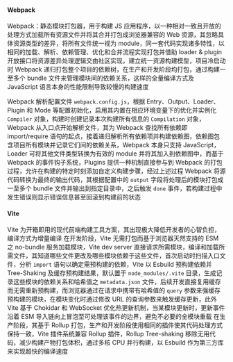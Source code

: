 #### Webpack

Webpack：静态模块打包器，用于构建 JS 应用程序，以一种相对一致且开放的处理方式加载所有资源文件并将其合并打包成浏览器兼容的 Web 资源，其忽略具体资源类型的差异，将所有文件统一视为 module，同一套代码实现诸多特性，以相同的加载、解析、依赖管理、优化和合并流程实现打包并借助 loader & plugin 开放接口将资源差异处理逻辑交由社区实现，建立统一资源构建模型，项目冷启动时 Webpack 递归打包整个项目的依赖树，在生产和开发阶段均打包，通过构建一至多个 bundle 文件来管理模块间的依赖关系，这样的全量编译方式及 JavaScript 语言本身的性能限制导致较慢的构建速度

Webpack 解析配置文件 `webpack.config.js`，根据 Entry、Output、Loader、Plugin 和 Mode 等配置初始化，启用其内置在相应环境变量下的优化并实例化 `Compiler` 对象，构建时创建记录本次构建所有信息的 `Compilation` 对象，Webpack 从入口点开始解析文件，其为 Webpack 查找所有依赖即 import/require 语句的起点，接着递归解析所有依赖项并构建依赖图，依赖图包含项目所有模块并记录它们间的依赖关系，Webpack 本身只支持 JavaScript，Loader 可将其他文件类型转换为有效的 module 并将其加入到依赖图中，而基于 Webpack 的事件钩子系统，Plugins 提供一种机制直接参与到 Webpack 的打包过程，允许在构建的特定时刻添加自定义构建步骤，经过上述过程 Webpack 将源代码转换为最终的输出代码，其根据配置中的 `output` 字段将处理后的模块打包成一至多个 bundle 文件并输出到指定目录中，之后触发 `done` 事件，若构建过程中发生错误则显示错误信息甚至回滚到构建前的状态

#### Vite

Vite 为开箱即用的现代前端构建工具方案，其出现极大降低开发者的心智负担，编译方式为增量编译
在开发阶段，Vite 无需打包而基于浏览器天然支持的 ESM 之 no-bundle 服务加载模块，Vite dev server 直接请求所需模块，编译和加载所需文件，其知道哪些文件更改及哪些模块依赖于这些文件，首次启动时扫描入口文件，分析 `import` 语句以确定需预构建的依赖，Vite 以 Esbuild 预构建依赖并 Tree-Shaking 及缓存预构建结果，默认置于 `node_modules/.vite` 目录，生成记录这些模块的依赖关系和哈希值之 `metadata.json` 文件，后续开发直接复用缓存而无需重新预构建，而浏览器通过在请求中携带有哈希值的 `query` 参数来强缓存预构建的模块，在模块变化时通过修改 URL 的查询参数来触发缓存更新，此外 Vite 基于 Chokidar 和 WebSocket 优化热更新机制，当某模块更新时，更新事件沿着 ESM 导入链向上冒泡至可处理该事件的边界，避免不必要的全模块重载
在生产阶段，其基于 Rollup 打包，生产和开发阶段使用相同的插件使其代码处理方式保持一致，Vite 插件系统兼容 Rollup 插件，Rollup Tree-shaking 移除无用代码，减少构建产物打包体积，通过多核 CPU 并行构建，以 Esbuild 作为第三方库来实现超快的编译速度
